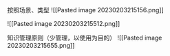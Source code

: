 按照场景、类型
![[Pasted image 20230203215156.png]]

![[Pasted image 20230203215512.png]]


知识管理原则（少管理，以使用为目的）
![[Pasted image 20230203215655.png]]